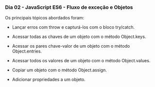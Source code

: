 ### Dia 02 - JavaScript ES6 - Fluxo de exceção e Objetos

Os principais tópicos abordados foram:

* Lançar erros com throw e capturá-los com o bloco try/catch.

* Acessar todas as chaves de um objeto com o método Object.keys.

* Acessar os pares chave-valor de um objeto com o método Object.entries.

* Acessar todos os valores de um objeto com o método Object.values.

* Copiar um objeto com o método Object.assign.

* Adicionar propriedades a um objeto.